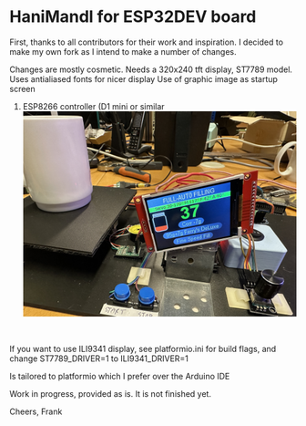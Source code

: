 # HaniMandl for ESP32DEV board

First, thanks to all contributors for their work and inspiration. I decided to make my own fork as I intend to make a number of changes. 

Changes are mostly cosmetic. Needs a 320x240 tft display, ST7789 model. Uses antialiased fonts for nicer display
Use of graphic image as startup screen

1) ESP8266 controller (D1 mini or similar
![alt text](pictures/IMG_1778.jpg)
<br>

If you want to use ILI9341 display, see platformio.ini for build flags, and change ST7789_DRIVER=1 to ILI9341_DRIVER=1 

Is tailored to platformio which I prefer over the Arduino IDE

Work in progress, provided as is. It is not finished yet.

Cheers, 
Frank

